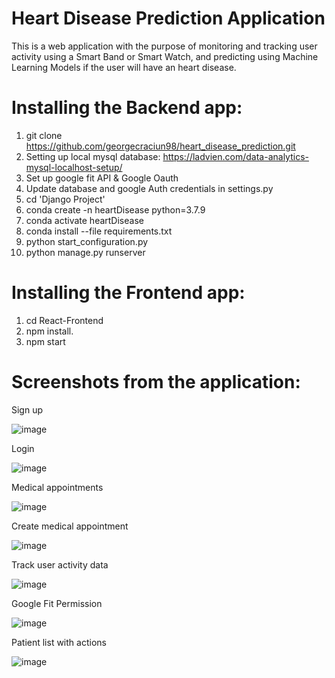 # Heart Disease Prediction Application

This is a web application with the purpose of monitoring and tracking user activity using a Smart Band or Smart Watch, and predicting using Machine Learning Models if
the user will have an heart disease.


# Installing the Backend app:
1.	git clone
https://github.com/georgecraciun98/heart_disease_prediction.git
2.  Setting up local mysql database: https://ladvien.com/data-analytics-mysql-localhost-setup/
3.  Set up google fit API & Google Oauth
4.  Update database and google Auth credentials in settings.py
5.  cd 'Django Project'
6.	conda create -n heartDisease python=3.7.9
7.	conda activate heartDisease
8.	conda install --file requirements.txt
9.	python start_configuration.py
10.	python manage.py runserver

# Installing the Frontend app:
1.	cd React-Frontend
2.	npm install.
3.	npm start

# Screenshots from the application:
Sign up

![image](https://user-images.githubusercontent.com/61500265/214033281-d082749a-93f3-4a41-8ae1-3e4165e56722.png)

Login

![image](https://user-images.githubusercontent.com/61500265/214033308-0fa2d64f-9cae-411b-8c22-18a6f817eb47.png)

Medical appointments

![image](https://user-images.githubusercontent.com/61500265/214033330-30adb4b1-3639-4600-9981-8ec769076a47.png)

Create medical appointment

![image](https://user-images.githubusercontent.com/61500265/214033359-138fe4f3-5437-4581-bfd6-7e7f9e169c00.png)

Track user activity data

![image](https://user-images.githubusercontent.com/61500265/214033373-6873c0a3-a49a-4200-84e5-1c0d4e69255f.png)

Google Fit Permission

![image](https://user-images.githubusercontent.com/61500265/214033391-4a5a5279-ced6-4803-b3b2-9d66fd28b153.png)

Patient list with actions

![image](https://user-images.githubusercontent.com/61500265/214033434-018da948-1869-4ed0-a581-5cd4f2482205.png)
